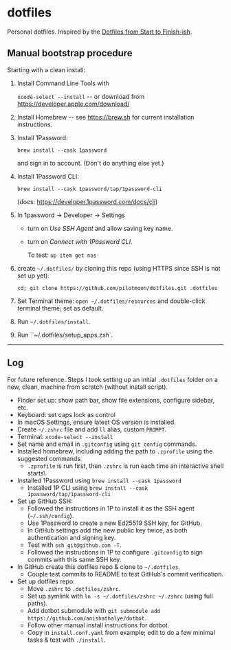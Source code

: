 # dotfiles

Personal dotfiles. Inspired by the [Dotfiles from Start to Finish-ish](https://www.udemy.com/course/dotfiles-from-start-to-finish-ish/).

## Manual bootstrap procedure

Starting with a clean install:

1. Install Command Line Tools with

   `xcode-select --install` -- or download from <https://developer.apple.com/download/>

2. Install Homebrew -- see <https://brew.sh> for current installation instructions.

3. Install 1Password:

   `brew install --cask 1password`

   and sign in to account. (Don't do anything else yet.)

5. Install 1Password CLI:

   `brew install --cask 1password/tap/1password-cli`

   (docs: <https://developer.1password.com/docs/cli>)

6. In 1password → Developer → Settings
  
   * turn on *Use SSH Agent* and allow saving key name.
   * turn on *Connect with 1Password CLI*.
  
     To test: `op item get nas`

7. create `~/.dotfiles/` by cloning this repo (using HTTPS since SSH is not set up yet):

   `cd; git clone https://github.com/pilotmoon/dotfiles.git .dotfiles`

8. Set Terminal theme: `open ~/.dotfiles/resources` and double-click terminal theme; set as default.

9. Run `~/.dotfiles/install`.

10. Run ``~/.dotfiles/setup_apps.zsh`.

---

## Log

For future reference. Steps I took setting up an initial `.dotfiles` folder on a new, clean, machine from scratch (without install script).

* Finder set up: show path bar, show file extensions, configure sidebar, etc.
* Keyboard: set caps lock as control
* In macOS Settings, ensure latest OS version is installed.
* Create `~/.zshrc` file and add `ll` alias, custom `PROMPT`.
* Terminal: `xcode-select --install`
* Set name and email in `.gitconfig` using `git config` commands.
* Installed homebrew, including adding the path to `.zprofile` using the suggested commands.
  * `.zprofile` is run first, then `.zshrc` is run each time an interactive shell starts\
* Installed 1Password using `brew install --cask 1password`
  * Installed 1P CLI using `brew install --cask 1password/tap/1password-cli`
* Set up GitHub SSH:
  * Followed the instructions in 1P to install it as the SSH agent (`~/.ssh/config`).
  * Use 1Password to create a new Ed25519 SSH key, for GitHub.
  * In GitHub settings add the new public key twice, as both authentication and signing key.
  * Test with `ssh git@github.com -T`.
  * Followed the instructions in 1P to configure `.gitconfig` to sign commits with this same SSH key.
* In GitHub create this dotfiles repo & clone to `~/.dotfiles`.
  * Couple test commits to README to test GitHub's commit verification.
* Set up dotfiles repo:  
  * Move `.zshrc` to `.dotfiles/zshrc`.
  * Set up symlink with `ln -s ~/.dotfiles/zshrc ~/.zshrc` (using full paths).
  * Add dotbot submodule with `git submodule add https://github.com/anishathalye/dotbot`.
  * Follow other manual install instructions for dotbot.
  * Copy in `install.conf.yaml` from example; edit to do a few minimal tasks & test with `./install`.
